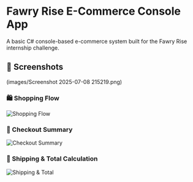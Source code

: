 
#  Fawry Rise E-Commerce Console App
A basic C# console-based e-commerce system built for the Fawry Rise internship challenge.


## 📸 Screenshots
(images/Screenshot 2025-07-08 215219.png)
### 🛍️ Shopping Flow
![Shopping Flow]([images/Screenshot%202025-07-08%20214940.png](https://github.com/a7medbelal/FawryTask/blob/main/FawryTask/images/Screenshot%202025-07-08%20214940.png?raw=true))

### 🧾 Checkout Summary
![Checkout Summary](images/Screenshot%202025-07-08%20215030.png)

### 🚚 Shipping & Total Calculation
![Shipping & Total](images/Screenshot%202025-07-08%20215219.png)

